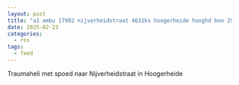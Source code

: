 ```yaml
---
layout: post
title: "a1 ambu 17992 nijverheidstraat 4631ks hoogerheide hooghd bon 29471"
date: 2025-02-23
categories: 
  - rss
tags: 
  - feed
---
```


Traumaheli met spoed naar Nijverheidstraat in Hoogerheide
